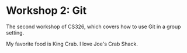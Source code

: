 # Workshop 2: Git

The second workshop of CS326, which covers how to use Git in a group setting.

My favorite food is King Crab.
I love Joe's Crab Shack.
